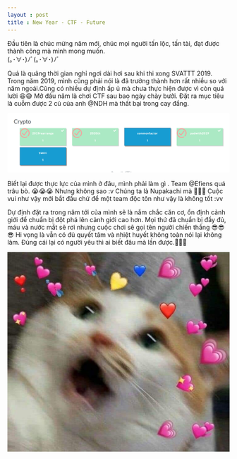 ```yaml
---
layout : post 
title : New Year - CTF - Future 
--- 
```


Đầu tiên là chúc mừng năm mới, chúc mọi người tấn lộc, tấn tài, đạt được thành công mà mình mong muốn.  
(｡･∀･)ﾉﾞ(｡･∀･)ﾉﾞ   



Quả là quãng thời gian nghỉ ngơi dài hơi sau khi thi xong SVATTT 2019. Trong năm 2019, mình cũng phải nói là đã trưởng thành hơn rất nhiều so với năm ngoái.Cũng có nhiều dự định ấp ủ mà chưa thực hiện được vì còn quá lười 😆😅 Mở đầu năm là chơi CTF sau bao ngày chày bưởi. Đặt ra mục tiêu là cuỗm được 2 củ của anh @NDH mà thất bại trong cay đắng.    

![](/img/ctf/tetCTF/mission_fail.PNG)    

Biết lại được thực lực của mình ở đâu, mình phải làm gì . Team @Efiens quá trâu bò. 😭😭😭 Nhưng không sao :v Chúng ta là Nupakachi mà 🤣🤣🤣 Cuộc vui như vậy mới bắt đầu chứ để một team độc tôn như vậy là không tốt :vv     

Dự định đặt ra trong năm tới của mình sẽ là nắm chắc căn cơ, ổn định cảnh giới để chuẩn bị đột phá lên cảnh giới cao hơn. Mọi thứ đã chuẩn bị đầy đủ, máu và nước mắt sẽ rơi nhưng cuộc chơi sẽ gọi tên người chiến thắng 😎😎😎 Hi vọng là vẫn có đủ quyết tâm và nhiệt huyết không toàn nói lại không làm. Đùng cái lại có người yêu thì ai biết đâu mà lần được.🤣🤣🤣       

![](/img/ctf/tetCTF/meo30.jpg)    
